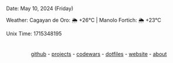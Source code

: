 Date: May 10, 2024 (Friday)

Weather: Cagayan de Oro: 🌦   +26°C | Manolo Fortich: 🌦   +23°C

Unix Time: 1715348195

#

<div align="center">
    <p>
        <a href="https://github.com/egargo">github</a> -
        <a href="https://github.com/egargo?tab=repositories">projects</a> -
        <a href="https://www.codewars.com/users/egargo">codewars</a> -
        <a href="https://github.com/egargo/dotfiles">dotfiles</a> -
        <a href="https://egargo.xyz">website</a> -
        <a href="about.md">about</a>
    </p>
</div>
